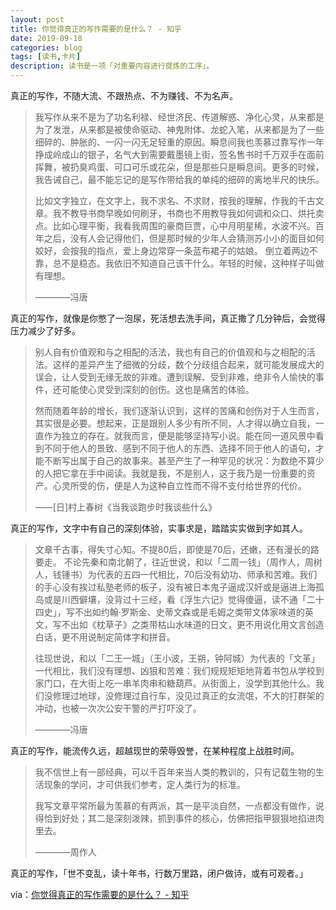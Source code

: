 ```yaml
---
layout: post
title: 你觉得真正的写作需要的是什么？ - 知乎
date: 2019-09-18
categories: blog
tags: [读书,卡片]
description: 读书是一项「对重要内容进行提炼的工序」。
---
```


真正的写作，不随大流、不跟热点、不为赚钱、不为名声。

> 我写作从来不是为了功名利禄、经世济民、传道解惑、净化心灵，从来都是为了发泄，从来都是被使命驱动、神鬼附体、龙蛇入笔，从来都是为了一些细碎的、肿胀的、一闪一闪无足轻重的原因。瞬息间我也羡慕过靠写作一年挣成岭成山的银子，名气大到需要戴墨镜上街，签名售书时千万双手在面前挥舞，被扔臭鸡蛋、可口可乐或花朵，但是那些只是瞬息间。更多的时候，我告诫自己，最不能忘记的是写作带给我的单纯的细碎的离地半尺的快乐。
> 
> 比如文字独立，在文字上，我不求名、不求财，按我的理解，作我的千古文章。我不教导书商早晚如何刷牙，书商也不用教导我如何调和众口、烘托卖点。比如心理平衡，我看我周围的豪商巨贾，心中月明星稀，水波不兴。百年之后，没有人会记得他们，但是那时候的少年人会猜测苏小小的面目如何姣好，会按我的指点，爱上身边常穿一条蓝布裙子的姑娘。 倒立着两边不靠，总不是稳态。我依旧不知道自己该干什么。年轻的时候，这种样子叫做有理想。
> 
> ————冯唐

真正的写作，就像是你憋了一泡尿，死活想去洗手间，真正撒了几分钟后，会觉得压力减少了好多。

> 别人自有价值观和与之相配的活法，我也有自己的价值观和与之相配的活法。这样的差异产生了细微的分歧，数个分歧组合起来，就可能发展成大的误会，让人受到无缘无故的非难。遭到误解、受到非难，绝非令人愉快的事件，还可能使心灵受到深刻的创伤。这也是痛苦的体验。
> 
> 然而随着年龄的增长，我们逐渐认识到，这样的苦痛和创伤对于人生而言，其实很是必要。想起来，正是跟别人多少有所不同，人才得以确立自我，一直作为独立的存在。就我而言，便是能够坚持写小说。能在同一道风景中看到不同于他人的景致、感到不同于他人的东西、选择不同于他人的语句，才能不断写出属于自己的故事来。甚至产生了一种罕见的状况：为数绝不算少的人把它拿在手中阅读。我就是我，不是别人，这于我乃是一份重要的资产。心灵所受的伤，便是人为这种自立性而不得不支付给世界的代价。
> 
> ——[日]村上春树《当我谈跑步时我谈些什么》

真正的写作，文字中有自己的深刻体验，实事求是，踏踏实实做到字如其人。

> 文章千古事，得失寸心知。不提80后，即使是70后，还嫩，还有漫长的路要走。 不论先秦和南北朝了，往近世说，和以「二周一钱」（周作人，周树人，钱锺书）为代表的五四一代相比，70后没有幼功、师承和苦难。我们的手心没有挨过私塾老师的板子，没有被日本鬼子逼成汉奸或是逼进上海孤岛或是川西僻壤，没背过十三经，看《浮生六记》觉得傻逼，读不通「二十四史」，写不出如约翰·罗斯金、史蒂文森或是毛姆之类带文体家味道的英文，写不出如《枕草子》之类带枯山水味道的日文，更不用说化用文言创造白话，更不用说制定简体字和拼音。
> 
> 往现世说，和以「二王一城」（王小波，王朔，钟阿城）为代表的「文革」一代相比，我们没有理想、凶狠和苦难：我们规规矩矩地背着书包从学校到家门口，在大街上吃一串羊肉串和糖葫芦。从街面上，没学到其他什么。我们没修理过地球，没修理过自行车，没见过真正的女流氓，不大的打群架的冲动，也被一次次公安干警的严打吓没了。
>
> ————冯唐

真正的写作，能流传久远，超越现世的荣辱毁誉，在某种程度上战胜时间。

> 我不信世上有一部经典，可以千百年来当人类的教训的，只有记载生物的生活现象的学问，才可供我们参考，定人类行为的标准。
> 
> 我写文章平常所最为羡慕的有两派，其一是平淡自然，一点都没有做作，说得恰到好处；其二是深刻泼辣，抓到事件的核心，仿佛把指甲狠狠地掐进肉里去。
> 
> ————周作人

真正的写作，「世不变乱，读十年书，行数万里路，闭户做诗，或有可观者。」


via：[你觉得真正的写作需要的是什么？ - 知乎](https://www.zhihu.com/question/344302921/answer/824707813)